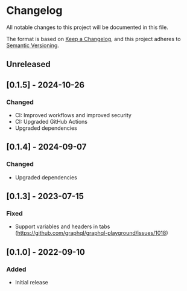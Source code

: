# Changelog

All notable changes to this project will be documented in this file.

The format is based on [Keep a Changelog](https://keepachangelog.com/en/1.0.0/),
and this project adheres to [Semantic Versioning](https://semver.org/spec/v2.0.0.html).

## Unreleased

## [0.1.5] - 2024-10-26

### Changed

- CI: Improved workflows and improved security
- CI: Upgraded GitHub Actions
- Upgraded dependencies

## [0.1.4] - 2024-09-07

### Changed

- Upgraded dependencies

## [0.1.3] - 2023-07-15

### Fixed

- Support variables and headers in tabs (https://github.com/graphql/graphql-playground/issues/1018)

## [0.1.0] - 2022-09-10

### Added

- Initial release
